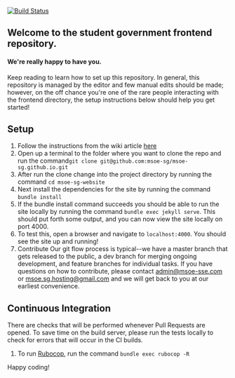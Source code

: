 [![Build Status](https://travis-ci.org/msoe-sg/msoe-sg.github.io.svg?branch=master)](https://travis-ci.org/msoe-sg/msoe-sg-website)
## Welcome to the student government frontend repository. 
#### We're really happy to have you.

Keep reading to learn how to set up this repository.
In general, this repository is managed by the editor and few manual edits should be made; however, on the off chance you're one of the rare people interacting with the frontend directory, the setup instructions below should help you get started!

## Setup
1. Follow the instructions from the wiki article [here](https://github.com/msoe-sg/msoe-sg-website/wiki/Environment-Setup)
2. Open up a terminal to the folder where you want to clone the repo and run the command`git clone git@github.com:msoe-sg/msoe-sg.github.io.git`
3. After run the clone change into the project directory by running the command `cd msoe-sg-website`
4. Next install the dependencies for the site by running the command `bundle install`
6. If the bundle install command succeeds you should be able to run the site locally by running the command `bundle exec jekyll serve`. This should put forth some output, and you can now view the site locally on port 4000.
7. To test this, open a browser and navigate to `localhost:4000`. You should see the site up and running!
8. Contribute
Our git flow process is typical--we have a master branch that gets released to the public, a dev branch for merging ongoing development, and feature branches for individual tasks.
If you have questions on how to contribute, please contact admin@msoe-sse.com or msoe.sg.hosting@gmail.com and we will get back to you at our earliest convenience.

## Continuous Integration
There are checks that will be performed whenever Pull Requests are opened.  To save time on the build server, please run the tests locally to check for errors that will occur in the CI builds.

1. To run [Rubocop](https://github.com/ashmaroli/rubocop-jekyll), run the command `bundle exec rubocop -R`

Happy coding!
